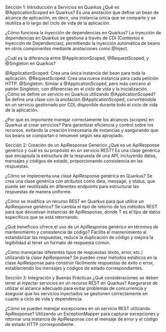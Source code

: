 Sección 1: Introducción a Servicios en Quarkus
¿Qué es @ApplicationScoped en Quarkus?
Es una anotación que define un bean de alcance de aplicación, es decir, una instancia única que se comparte y se reutiliza a lo largo del ciclo de vida de la aplicación.

¿Cómo funciona la inyección de dependencias en Quarkus?
La inyección de dependencias en Quarkus se gestiona a través de CDI (Contextos e Inyección de Dependencias), permitiendo la inyección automática de beans en otros componentes mediante anotaciones como @Inject.

¿Cuál es la diferencia entre @ApplicationScoped, @RequestScoped, y @Singleton en Quarkus?

@ApplicationScoped: Crea una única instancia del bean para toda la aplicación.
@RequestScoped: Crea una nueva instancia para cada petición HTTP.
@Singleton: Similar a @ApplicationScoped, pero más cercano al patrón Singleton, con diferencias en el ciclo de vida y la inicialización.
¿Cómo se define un servicio en Quarkus utilizando @ApplicationScoped?
Se define una clase con la anotación @ApplicationScoped, convirtiéndola en un servicio gestionado por CDI, disponible durante todo el ciclo de vida de la aplicación.

¿Por qué es importante manejar correctamente los alcances (scopes) en Quarkus al crear servicios?
Para garantizar eficiencia y control sobre los recursos, evitando la creación innecesaria de instancias y asegurando que los beans se compartan o renueven según sea apropiado.

Sección 2: Creación de un ApiResponse Genérico
¿Qué es un ApiResponse genérico y cuál es su propósito en un servicio REST?
Es una clase genérica que encapsula la estructura de la respuesta de una API, incluyendo datos, mensajes y códigos de estado, proporcionando consistencia en las respuestas.

¿Cómo se implementa una clase ApiResponse genérica en Quarkus?
Se crea una clase genérica con atributos como data, message, y status, que puede ser reutilizada en diferentes endpoints para estructurar las respuestas de manera uniforme.

¿Cómo se modifica un recurso REST en Quarkus para que utilice un ApiResponse genérico?
Se cambia el tipo de retorno de los métodos REST para que devuelvan instancias de ApiResponse<T>, donde T es el tipo de datos específicos que se está retornando.

¿Qué beneficios ofrece el uso de un ApiResponse genérico en términos de mantenimiento y consistencia de código?
Facilita el mantenimiento al estandarizar las respuestas, reduce la duplicación de código y mejora la legibilidad al tener un formato de respuesta común.

¿Cómo manejarías diferentes tipos de respuestas (éxito, error, etc.) utilizando la clase ApiResponse?
Se pueden crear métodos estáticos en la clase ApiResponse para construir fácilmente respuestas de éxito o error, estableciendo los mensajes y códigos de estado correspondientes.

Sección 3: Integración y Buenas Prácticas
¿Qué consideraciones se deben tener al inyectar servicios en un recurso REST en Quarkus?
Asegurarse de utilizar el alcance adecuado para evitar problemas de concurrencia y asegurar que los servicios inyectados se gestionen correctamente en cuanto a ciclo de vida y dependencia.

¿Cómo se pueden manejar excepciones en un servicio REST utilizando ApiResponse?
Utilizando un ExceptionMapper para capturar excepciones y retornar una instancia de ApiResponse con el mensaje de error y el código de estado HTTP correspondiente.